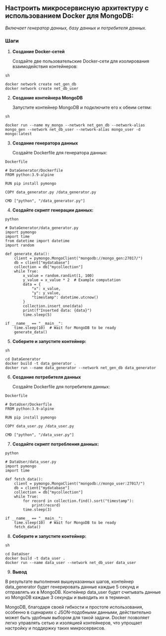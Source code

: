 ## Настроить микросервисную архитектуру с использованием Docker для MongoDB:

_Включает генератор данных, базу данных и потребителя данных._

### Шаги

1. **Создание Docker-сетей**

    Создайте две пользовательские Docker-сети для изолирования взаимодействия контейнеров:
```
sh

docker network create net_gen_db
docker network create net_db_user
```

2. **Создание контейнера MongoDB**

    Запустите контейнер MongoDB и подключите его к обеим сетям:
```
sh

docker run --name my_mongo --network net_gen_db --network-alias mongo_gen --network net_db_user --network-alias mongo_user -d mongo:latest
```

3. **Создание генератора данных**

    Создайте Dockerfile для генератора данных:
```
Dockerfile

# DataGenerator/Dockerfile
FROM python:3.9-alpine

RUN pip install pymongo

COPY data_generator.py /data_generator.py

CMD ["python", "/data_generator.py"]
```

4. **Создайте скрипт генерации данных:**
```
python

# DataGenerator/data_generator.py
import pymongo
import time
from datetime import datetime
import random

def generate_data():
    client = pymongo.MongoClient("mongodb://mongo_gen:27017/")
    db = client["mydatabase"]
    collection = db["mycollection"]
    while True:
        x_value = random.randint(1, 100)
        y_value = x_value * 2  # Example computation
        data = {
            "x": x_value,
            "y": y_value,
            "timestamp": datetime.utcnow()
        }
        collection.insert_one(data)
        print(f"Inserted data: {data}")
        time.sleep(5)

if __name__ == "__main__":
    time.sleep(10)  # Wait for MongoDB to be ready
    generate_data()
```

5. **Соберите и запустите контейнер:**
```
sh

cd DataGenerator
docker build -t data_generator .
docker run --name data_generator --network net_gen_db data_generator
```

6. **Создание потребителя данных**

    Создайте Dockerfile для потребителя данных:
```
Dockerfile

# DataUser/Dockerfile
FROM python:3.9-alpine

RUN pip install pymongo

COPY data_user.py /data_user.py

CMD ["python", "/data_user.py"]
```

7. **Создайте скрипт потребления данных:**
```
python

# DataUser/data_user.py
import pymongo
import time

def fetch_data():
    client = pymongo.MongoClient("mongodb://mongo_user:27017/")
    db = client["mydatabase"]
    collection = db["mycollection"]
    while True:
        for record in collection.find().sort("timestamp"):
            print(record)
        time.sleep(3)

if __name__ == "__main__":
    time.sleep(10)  # Wait for MongoDB to be ready
    fetch_data()
```

8. **Соберите и запустите контейнер:**
```
sh

cd DataUser
docker build -t data_user .
docker run --name data_user --network net_db_user data_user
```

9. **Вывод**

В результате выполнения вышеуказанных шагов,
контейнер data_generator будет генерировать данные каждые 5 секунд и отправлять их в MongoDB.
Контейнер data_user будет считывать данные из MongoDB каждые 3 секунды и выводить их в терминал.

MongoDB, благодаря своей гибкости и простоте использования, особенно в сценариях с JSON-подобными данными,
действительно может быть удобным выбором для такой задачи.
Docker позволяет легко управлять сетью и изоляцией контейнеров,
что упрощает настройку и поддержку таких микросервисов.
